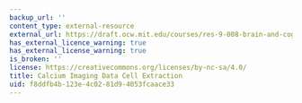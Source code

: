 ```yaml
---
backup_url: ''
content_type: external-resource
external_url: https://draft.ocw.mit.edu/courses/res-9-008-brain-and-cognitive-sciences-computational-tutorials/pages/17-calcium-imaging-data-cell-extraction/
has_external_licence_warning: true
has_external_license_warning: true
is_broken: ''
license: https://creativecommons.org/licenses/by-nc-sa/4.0/
title: Calcium Imaging Data Cell Extraction
uid: f8ddfb4b-123e-4c02-81d9-4053fcaace33
---
```


